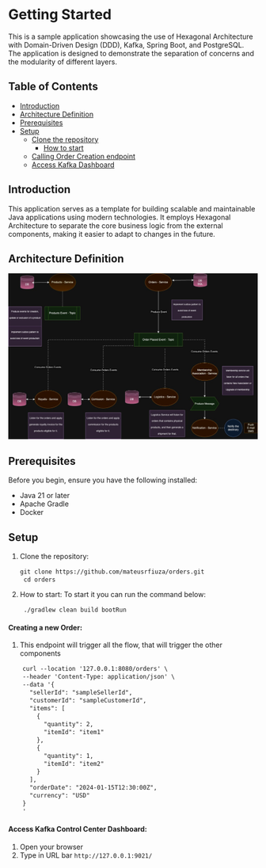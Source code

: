 # Getting Started

This is a sample application showcasing the use of Hexagonal Architecture with Domain-Driven Design (DDD), Kafka, Spring Boot, and PostgreSQL. The application is designed to demonstrate the separation of concerns and the modularity of different layers.

## Table of Contents

- [Introduction](#introduction)
- [Architecture Definition](#Architecture-Definition)
- [Prerequisites](#prerequisites)
- [Setup](#setup)
     - [Clone the repository](clone-the-repository)
       - [How to start](##how-to-start)
    - [Calling Order Creation endpoint](#Creating-a-new-Order)
    - [Access Kafka Dashboard](#access-kafka-dashboard)

## Introduction

This application serves as a template for building scalable and maintainable Java applications using modern technologies. It employs Hexagonal Architecture to separate the core business logic from the external components, making it easier to adapt to changes in the future.

## Architecture Definition

![Diagram of components](architecture_definition.jpg)


## Prerequisites

Before you begin, ensure you have the following installed:

- Java 21 or later
- Apache Gradle
- Docker

## Setup

1. Clone the repository:
     ```
     git clone https://github.com/mateusrfiuza/orders.git
      cd orders
     ```
2. How to start:
To start it you can run the command below:
     ```
      ./gradlew clean build bootRun
     ```


#### Creating a new Order:
1. This endpoint will trigger all the flow, that will trigger the other components
  ```
      curl --location '127.0.0.1:8080/orders' \
      --header 'Content-Type: application/json' \
      --data '{
        "sellerId": "sampleSellerId",
        "customerId": "sampleCustomerId",
        "items": [
          {
            "quantity": 2,
            "itemId": "item1"
          },
          {
            "quantity": 1,
            "itemId": "item2"
          }
        ],
        "orderDate": "2024-01-15T12:30:00Z",
        "currency": "USD"
      }
      '
  ```


#### Access Kafka Control Center Dashboard:
1. Open your browser
2. Type in URL bar `http://127.0.0.1:9021/`